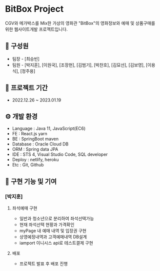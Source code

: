 # BitBox Project
CGV와 메가박스를 Mix한 가상의 영화관 "BitBox"의 영화정보와 예매 및 상품구매를 위한 웹사이트개발 프로젝트입니다.

## 👨 구성원
- 팀장 - [최승빈]
- 팀원 - [박지훈], [이원국], [조장현], [김범기], [박찬호], [김묘선], [김보영], [이용식], [정주용]

## 📅 프로젝트 기간
- 2022.12.26 ~ 2023.01.19

## ⚙️ 개발 환경
- Language : Java 11, JavaScript(EC6)
- FE : React.js yarn
- BE : SpringBoot maven
- Database : Oracle Cloud DB
- ORM : Spring data JPA
- IDE : STS 4, Visual Studio Code, SQL developer
- Deploy : netlify, heroku 
- Etc : Git, Github 

## 🔧 구현 기능 및 기여

### [박지훈]
1. 좌석예매 구현
   - 일반과 청소년으로 분리하여 좌석선택가능
   - 현재 좌석선택 현황과 가격확인
   - myPage 내 예매 내역 및 입장권 구현
   - 상영예정내역과 고객예매내역 DB설계
   - iamport 이니시스 api로 테스트결제 구현
   
2. 배포
   - 프로젝트 발표 후 배포 진행
